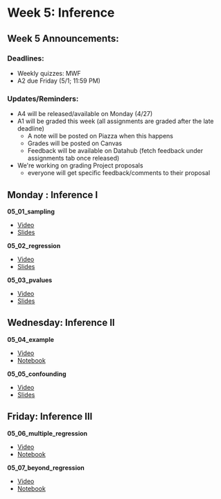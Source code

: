 # Week 5: Inference

## Week 5 Announcements: 

### Deadlines:

- Weekly quizzes: MWF
- A2 due Friday (5/1; 11:59 PM)

### Updates/Reminders:
- A4 will be released/available on Monday (4/27)
- A1 will be graded this week (all assignments are graded after the late deadline)
	- A note will be posted on Piazza when this happens
	- Grades will be posted on Canvas
	- Feedback will be available on Datahub (fetch feedback under assignments tab once released)
- We're working on grading Project proposals
	- everyone will get specific feedback/comments to their proposal

## Monday : Inference I

**05_01_sampling**
- [Video](https://youtu.be/u22kuRciNy8)
- [Slides](https://github.com/COGS108/Lectures-Sp20/blob/master/05_analysis/05_01_sampling.pdf)

**05_02_regression**
- [Video](https://youtu.be/JWKcYCW_V4Q)
- [Slides](https://github.com/COGS108/Lectures-Sp20/blob/master/05_analysis/05_02_regression.pdf)

**05_03_pvalues**
- [Video](https://youtu.be/rpxtsBbxMLc)
- [Slides](https://github.com/COGS108/Lectures-Sp20/blob/master/05_analysis/05_03_pvalues.pdf)


## Wednesday: Inference II

**05_04_example**
- [Video](https://youtu.be/85Ie_P7jfWM)
- [Notebook](https://github.com/COGS108/Lectures-Sp20/blob/master/05_analysis/05_04_example.ipynb)

**05_05_confounding**
- [Video](https://youtu.be/o8LQN3fYI4Y)
- [Slides](https://github.com/COGS108/Lectures-Sp20/blob/master/05_analysis/05_05_confounding.pdf)



## Friday: Inference III

**05_06_multiple_regression**
- [Video](https://youtu.be/ymz2K2ODTyY)
- [Notebook](https://github.com/COGS108/Lectures-Sp20/blob/master/05_analysis/05_06_multiple_regression.ipynb)

**05_07_beyond_regression**
- [Video](https://youtu.be/aCH_wUjOlcc)
- [Notebook](https://github.com/COGS108/Lectures-Sp20/blob/master/05_analysis/05_07_beyond_regression.ipynb)
